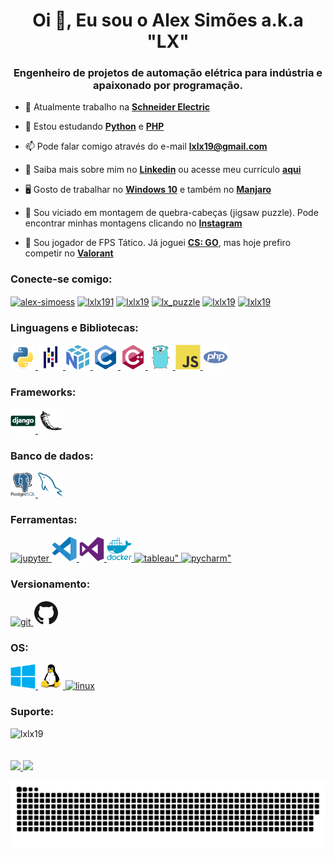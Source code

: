 <h1 align="center">Oi 👋, Eu sou o Alex Simões a.k.a "LX"</h1>
<h3 align="center">Engenheiro de projetos de automação elétrica para indústria e apaixonado por programação.  </h3>



- 👷 Atualmente trabalho na [**Schneider Electric**](www.se.com)

- 🌱 Estou estudando [**Python**](https://www.python.org/) e [**PHP**](https://www.php.net/)

- 📫 Pode falar comigo através do e-mail **lxlx19@gmail.com**

- 🔎 Saiba mais sobre mim no [**Linkedin**](https://www.linkedin.com/in/alex-simoess/) ou acesse meu currículo [**aqui**](https://htmlpreview.github.io/?https://github.com/lxlx19/Curriculo_HTML/blob/main/Curriculo/index.html)

- 🖥️ Gosto de trabalhar no [**Windows 10**](https://www.microsoft.com/pt-br/software-download/windows10) e também no [**Manjaro**](https://manjaro.org/)

- 🧩 Sou viciado em montagem de quebra-cabeças (jigsaw puzzle). Pode encontrar minhas montagens clicando no [**Instagram**](https://www.instagram.com/lx_puzzle/)

- 🐔 Sou jogador de FPS Tático. Já joguei [**CS: GO**](https://blog.counter-strike.net/), mas hoje prefiro competir no [**Valorant**](https://playvalorant.com/pt-br/)

<h3 align="left">Conecte-se comigo:</h3>
<p align="left">
<a href="https://www.linkedin.com/in/alex-simoess/" target="blank"><img align="center" src="https://img.shields.io/badge/-LinkedIn-%230077B5?style=for-the-badge&logo=linkedin&logoColor=white" alt="alex-simoess"/></a>
<a href="https://discord.gg/TyjVrfVz" target="blank"><img align="center" src="https://img.shields.io/badge/Discord-7289DA?style=for-the-badge&logo=discord&logoColor=white" alt="lxlx191" /></a>
<a href="mailto:lxlx19@gmail.com" target="blank"><img align="center" src="https://img.shields.io/badge/-Gmail-%23333?style=for-the-badge&logo=gmail&logoColor=white" alt="lxlx19" /></a>
<a href="https://instagram.com/lx_puzzle" target="blank"><img align="center" src="https://img.shields.io/badge/-Instagram-%23E4405F?style=for-the-badge&logo=instagram&logoColor=white" alt="lx_puzzle" /></a>
<a href="https://www.youtube.com/channel/UCWbKzrKXA5maxm4f18GPuyQ" target="blank"><img align="center" src="https://img.shields.io/badge/YouTube-FF0000?style=for-the-badge&logo=youtube&logoColor=white" alt="lxlx19"/></a>
<a href="https://www.twitch.tv/lxlx19" target="blank"><img align="center" src="https://img.shields.io/badge/Twitch-9146FF?style=for-the-badge&logo=twitch&logoColor=white" alt="lxlx19" /></a>
</p>

<h3 align="left">Linguagens e Bibliotecas:</h3>
<p align="left">
<a href="https://www.python.org" target="_blank" rel="noreferrer"> <img src="https://raw.githubusercontent.com/devicons/devicon/master/icons/python/python-original.svg" alt="python" width="40" height="40"/> </a>
<a href="https://pandas.pydata.org/" target="_blank" rel="noreferrer"> <img src="https://raw.githubusercontent.com/devicons/devicon/2ae2a900d2f041da66e950e4d48052658d850630/icons/pandas/pandas-original.svg" alt="pandas" width="40" height="40"/> </a>
<a href="https://numpy.org/" target="_blank" rel="noreferrer"> <img src="https://raw.githubusercontent.com/devicons/devicon/master/icons/numpy/numpy-original.svg" alt="numpy" width="40" height="40"/> </a>
<a href="https://www.cprogramming.com/" target="_blank" rel="noreferrer"> <img src="https://raw.githubusercontent.com/devicons/devicon/master/icons/c/c-original.svg" alt="c" width="40" height="40"/> </a>
<a href="https://www.w3schools.com/cpp/" target="_blank" rel="noreferrer"> <img src="https://raw.githubusercontent.com/devicons/devicon/master/icons/cplusplus/cplusplus-original.svg" alt="cplusplus" width="40" height="40"/> </a>
<a href="https://go.dev/" target="_blank" rel="noreferrer"> <img src="https://raw.githubusercontent.com/devicons/devicon/master/icons/go/go-original.svg" alt="go" width="40" height="40"/> </a>
<a href="https://developer.mozilla.org/en-US/docs/Web/JavaScript" target="_blank" rel="noreferrer"> <img src="https://raw.githubusercontent.com/devicons/devicon/master/icons/javascript/javascript-original.svg" alt="javascript" width="40" height="40"/> </a>
<a href="https://www.php.net/" target="_blank" rel="noreferrer"> <img src="https://raw.githubusercontent.com/devicons/devicon/master/icons/php/php-plain.svg" alt="php" width="40" height="40"/> </a>  </p>

<h3 align="left">Frameworks:</h3>
<a href="https://www.djangoproject.com/" target="_blank" rel="noreferrer"> <img src="https://raw.githubusercontent.com/devicons/devicon/master/icons/django/django-original.svg" alt="django" width="40" height="40"/> </a>
<a href="https://flask.palletsprojects.com/en/2.0.x/" target="_blank" rel="noreferrer"> <img src="https://raw.githubusercontent.com/devicons/devicon/master/icons/flask/flask-original.svg" alt="flask" width="40" height="40"/> </a></p>

<h3 align="left">Banco de dados:</h3>
<a href="https://www.postgresql.org" target="_blank" rel="noreferrer"> <img src="https://raw.githubusercontent.com/devicons/devicon/master/icons/postgresql/postgresql-original-wordmark.svg" alt="postgresql" width="40" height="40"/> </a>
<a href="https://dev.mysql.com/" target="_blank" rel="noreferrer"> <img src="https://raw.githubusercontent.com/devicons/devicon/master/icons/mysql/mysql-original.svg" alt="mysql" width="40" height="40"/> </a> </p>

<h3 align="left">Ferramentas:</h3>
<a href="https://jupyter.org/" target="_blank" rel="noreferrer"> <img src="./Image/jupyter.svg" alt="jupyter" width="40" height="40"/> </a>
<a href="https://code.visualstudio.com/" target="_blank" rel="noreferrer"> <img src="https://raw.githubusercontent.com/devicons/devicon/master/icons/vscode/vscode-original.svg" alt="vscode" width="40" height="40"/> </a>
<a href="https://visualstudio.microsoft.com/pt-br/" target="_blank" rel="noreferrer"> <img src="https://raw.githubusercontent.com/devicons/devicon/master/icons/visualstudio/visualstudio-plain.svg" alt="visual studio" width="40" height="40"/> </a>
<a href="https://www.docker.com/" target="_blank" rel="noreferrer"> <img src="https://raw.githubusercontent.com/devicons/devicon/master/icons/docker/docker-plain-wordmark.svg" alt=docker" width="40" height="40"/> </a>
<a href="https://www.tableau.com/pt-br" target="_blank" rel="noreferrer"> <img src="./Image/tableau-software.svg" alt=tableau" width="40" height="40"/> </a>
<a href="https://www.jetbrains.com/pt-br/pycharm/" target="_blank" rel="noreferrer"> <img src="./Image/PyCharm_Icon.svg" alt=pycharm" width="40" height="40"/> </a>
</p>

<h3 align="left">Versionamento:</h3>
<a href="https://git-scm.com/" target="_blank" rel="noreferrer"> <img src="./Image/git-scm-icon.svg" alt="git" width="40" height="40"/> </a>
<a href="https://github.com/" target="_blank" rel="noreferrer"> <img src="https://raw.githubusercontent.com/devicons/devicon/master/icons/github/github-original.svg" alt="git" width="40" height="40"/> </a> </p>

<h3 align="left">OS:</h3>
<a href="https://www.microsoft.com/pt-br/windows/" target="_blank" rel="noreferrer"> <img src="https://raw.githubusercontent.com/devicons/devicon/master/icons/windows8/windows8-original.svg" alt="windows" width="40" height="40"/> </a>
<a href="https://www.linux.org/" target="_blank" rel="noreferrer"> <img src="https://raw.githubusercontent.com/devicons/devicon/master/icons/linux/linux-original.svg" alt="linux" width="40" height="40"/> </a>
<a href="https://manjaro.org/" target="_blank" rel="noreferrer"> <img src="./Image/Manjaro-logo.svg" alt="linux" width="40" height="40"/> </a> </p>

<h3 align="left">Suporte:</h3>
<p><a href="https://www.buymeacoffee.com/lxlx19"> <img align="left" src="https://cdn.buymeacoffee.com/buttons/v2/default-yellow.png" height="50" width="210" alt="lxlx19" /></a></p><br><br>

<br>

<div align="left">
  <a href="https://github.com/lxlx19">
  <img height="180em" src="https://github-readme-stats.vercel.app/api?username=lxlx19&show_icons=true&locale=pt-br&include_all_commits=true&count_private=true"/>
  <img height="180em" src="https://github-readme-stats.vercel.app/api/top-langs?username=lxlx19&layout=compact&show_icons=true&locale=pt-br"/>
</div>


   ![Snake animation](https://github.com/lxlx19/lxlx19/blob/output/github-contribution-grid-snake.svg)

